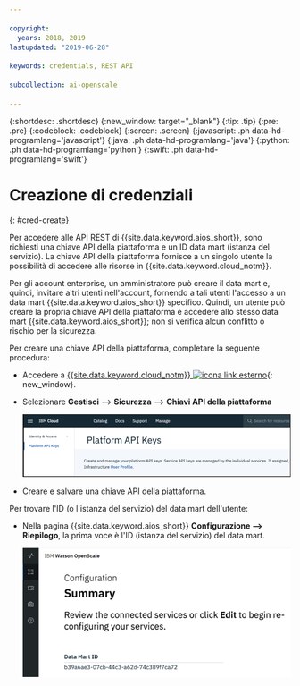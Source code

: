 ```yaml
---

copyright:
  years: 2018, 2019
lastupdated: "2019-06-28"

keywords: credentials, REST API

subcollection: ai-openscale

---
```


{:shortdesc: .shortdesc}
{:new_window: target="_blank"}
{:tip: .tip}
{:pre: .pre}
{:codeblock: .codeblock}
{:screen: .screen}
{:javascript: .ph data-hd-programlang='javascript'}
{:java: .ph data-hd-programlang='java'}
{:python: .ph data-hd-programlang='python'}
{:swift: .ph data-hd-programlang='swift'}

# Creazione di credenziali
{: #cred-create}

Per accedere alle API REST di {{site.data.keyword.aios_short}}, sono richiesti una chiave API della piattaforma e un ID data mart (istanza del servizio). La chiave API della piattaforma fornisce a un singolo utente la possibilità di accedere alle risorse in {{site.data.keyword.cloud_notm}}.

Per gli account enterprise, un amministratore può creare il data mart e, quindi, invitare altri utenti nell'account, fornendo a tali utenti l'accesso a un data mart {{site.data.keyword.aios_short}} specifico. Quindi, un utente può creare la propria chiave API della piattaforma e accedere allo stesso data mart {{site.data.keyword.aios_short}}; non si verifica alcun conflitto o rischio per la sicurezza.

Per creare una chiave API della piattaforma, completare la seguente procedura:

- Accedere a [{{site.data.keyword.cloud_notm}} ![icona link esterno](../../icons/launch-glyph.svg "icona link esterno")](https://{DomainName}){: new_window}.

- Selezionare **Gestisci** --> **Sicurezza** --> **Chiavi API della piattaforma**

    ![Chiavi API della piattaforma](images/cred-api-key.png)

- Creare e salvare una chiave API della piattaforma.

Per trovare l'ID (o l'istanza del servizio) del data mart dell'utente:

- Nella pagina {{site.data.keyword.aios_short}} **Configurazione --> Riepilogo**, la prima voce è l'ID (istanza del servizio) del data mart.

    ![ID data mart](images/data-mart-id.png)
